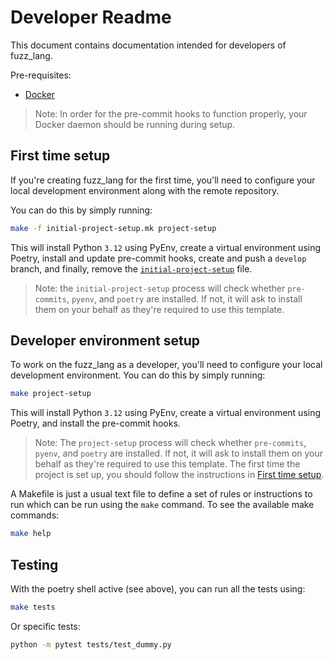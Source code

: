 # Developer Readme

This document contains documentation intended for developers of fuzz_lang.

Pre-requisites:

- [Docker](https://docs.docker.com/engine/install/)

> Note: In order for the pre-commit hooks to function properly, your Docker daemon should be running during setup.

## First time setup
If you're creating fuzz_lang for the first time, you'll need to configure your local development environment along with the remote repository.

You can do this by simply running:

```bash
make -f initial-project-setup.mk project-setup
```

This will install Python `3.12` using PyEnv, create a virtual environment using Poetry, install and update pre-commit hooks, create and push a `develop` branch, and finally, remove the [`initial-project-setup`](initial-project-setup.mk) file.

> Note: the `initial-project-setup` process will check whether `pre-commits`, `pyenv`, and `poetry` are installed. If not, it will ask to install them on your behalf as they're required to use this template.

## Developer environment setup

To work on the fuzz_lang as a developer, you'll need to configure your local development environment. You can do this by simply running:
```bash
make project-setup
```
This will install Python `3.12` using PyEnv, create a virtual environment using Poetry, and install the pre-commit hooks.

> Note: The `project-setup` process will check whether `pre-commits`, `pyenv`, and `poetry` are installed. If not, it will ask to install them on your behalf as they're required to use this template.
> The first time the project is set up, you should follow the instructions in [First time setup](#first-time-setup).


A Makefile is just a usual text file to define a set of rules or instructions to run which can be run using the `make` command. To see the available make commands:
```bash
make help
```

## Testing

With the poetry shell active (see above), you can run all the tests using:

```bash
make tests
```

Or specific tests:

```bash
python -m pytest tests/test_dummy.py
```
